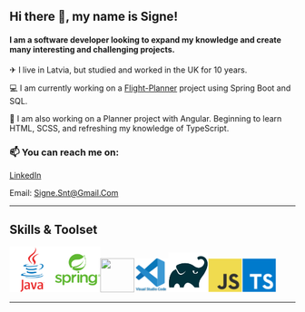 
## Hi there 👋, my name is Signe!

#### I am a software developer looking to expand my knowledge and create many interesting and challenging projects.

✈  I live in Latvia, but studied and worked in the UK for 10 years. 

💻 I am currently working on a [Flight-Planner](https://github.com/Signe-Sn/flight-planner) project using Spring Boot and SQL.

🎇 I am also working on a Planner project with Angular. Beginning to learn HTML, SCSS, and refreshing my knowledge of TypeScript.

### 📫 You can reach me on: 

[LinkedIn](https://www.linkedin.com/in/signe-snucite/)

Email: Signe.Snt@Gmail.Com

---

## Skills & Toolset
<img src="https://github.com/devicons/devicon/blob/master/icons/java/java-original-wordmark.svg" height="80" width="80"><img src="https://github.com/devicons/devicon/blob/master/icons/spring/spring-original-wordmark.svg" height="80" width="80"><img src="https://camo.githubusercontent.com/a88d9aad622c383655b34ad67e8b9fda05f3679a10aefbcfb391ff3fcc86f249/68747470733a2f2f63646e2e776f726c64766563746f726c6f676f2e636f6d2f6c6f676f732f696e74656c6c696a2d696465612d312e737667" height="60" width="60"><img src="https://github.com/devicons/devicon/blob/master/icons/vscode/vscode-original-wordmark.svg" height="60" width="60"><img src="https://github.com/devicons/devicon/blob/master/icons/gradle/gradle-plain.svg" height="70" width="70"><img src="https://github.com/devicons/devicon/blob/master/icons/javascript/javascript-original.svg" height="60" width="60"><img src="https://github.com/devicons/devicon/blob/master/icons/typescript/typescript-original.svg" height="60" width="60">

---
